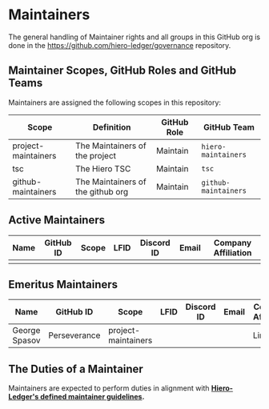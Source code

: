 # Maintainers

The general handling of Maintainer rights and all groups in this GitHub org is done in the https://github.com/hiero-ledger/governance repository.

## Maintainer Scopes, GitHub Roles and GitHub Teams

Maintainers are assigned the following scopes in this repository:

|        Scope        |            Definition             | GitHub Role |      GitHub Team      |
|---------------------|-----------------------------------|-------------|-----------------------|
| project-maintainers | The Maintainers of the project    | Maintain    | `hiero-maintainers`   |
| tsc                 | The Hiero TSC                     | Maintain    | `tsc`                 |
| github-maintainers  | The Maintainers of the github org | Maintain    | `github-maintainers`  |

## Active Maintainers

<!-- Please keep this sorted alphabetically by github -->

| Name             | GitHub ID     | Scope | LFID | Discord ID | Email | Company Affiliation  |
|----------------- | ------------- | ----- | ---- | ---------- | ----- | -------------------- |
|                  |               |       |      |            |       |                      |

## Emeritus Maintainers

| Name             | GitHub ID     | Scope               | LFID | Discord ID | Email | Company Affiliation  |
|----------------- | ------------- | ------------------- | ---- | ---------- | ----- | -------------------- |
| George Spasov    | Perseverance  | project-maintainers |      |            |       | Limechain            |

## The Duties of a Maintainer

Maintainers are expected to perform duties in alignment with **[Hiero-Ledger's defined maintainer guidelines](https://github.com/hiero-ledger/governance/blob/main/roles-and-groups.md#maintainers).**
